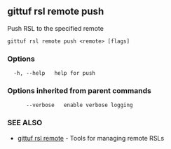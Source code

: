 ## gittuf rsl remote push

Push RSL to the specified remote

```
gittuf rsl remote push <remote> [flags]
```

### Options

```
  -h, --help   help for push
```

### Options inherited from parent commands

```
      --verbose   enable verbose logging
```

### SEE ALSO

* [gittuf rsl remote](gittuf_rsl_remote.md)	 - Tools for managing remote RSLs

